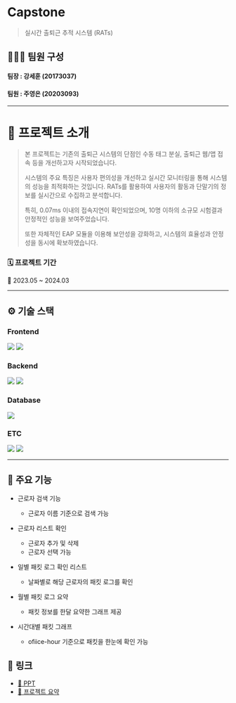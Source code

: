 # **Capstone**
> 실시간 출퇴근 추적 시스템 (RATs)

## **👨‍👩‍👧 팀원 구성**
#### 팀장 : 강세훈 (20173037)
#### 팀원 : 주영은 (20203093)

---

# **🌟 프로젝트 소개**

> 본 프로젝트는 기존의 출퇴근 시스템의 단점인 수동 태그 분실, 출퇴근 웹/앱 접속 등을 개선하고자 시작되었습니다.
>
> 시스템의 주요 특징은 사용자 편의성을 개선하고 실시간 모니터링을 통해 시스템의 성능을 최적화하는 것입니다. RATs를 활용하여 사용자의 활동과 단말기의 정보를 실시간으로 수집하고 분석합니다.
>
> 특히, 0.07ms 이내의 접속지연이 확인되었으며, 10명 이하의 소규모 시험결과 안정적인 성능을 보여주었습니다. 
>
> 또한 자체적인 EAP 모듈을 이용해 보안성을 강화하고, 시스템의 효율성과 안정성을 동시에 확보하였습니다.


### **🗓 프로젝트 기간**

📅 2023.05 ~ 2024.03

---

## **⚙ 기술 스택**

### Frontend

<img src="https://img.shields.io/badge/html5-E34F26?style=for-the-badge&logo=html5&logoColor=white"> <img src="https://img.shields.io/badge/CSS3-1572B6?style=for-the-badge&logo=CSS3&logoColor=white">

### Backend

<img src="https://img.shields.io/badge/express-000000?style=for-the-badge&logo=express&logoColor=white"> <img src="https://img.shields.io/badge/node.js-5FA04E?style=for-the-badge&logo=node.js&logoColor=white">

### Database

<img src="https://img.shields.io/badge/mysql-4479A1?style=for-the-badge&logo=mysql&logoColor=white">

### ETC

<img src="https://img.shields.io/badge/apachekafka-231F20?style=for-the-badge&logo=apachekafka&logoColor=white"> <img src="https://img.shields.io/badge/C-A8B9CC?style=for-the-badge&logo=C&logoColor=white"> 

---
 
## **🚀 주요 기능**
- 근로자 검색 기능
  - 근로자 이름 기준으로 검색 가능
 
- 근로자 리스트 확인
  - 근로자 추가 및 삭제
  - 근로자 선택 가능

- 일별 패킷 로그 확인 리스트
  - 날짜별로 해당 근로자의 패킷 로그를 확인
 
- 월별 패킷 로그 요약
  - 패킷 정보를 한달 요약한 그래프 제공

- 시간대별 패킷 그래프
  - ofiice-hour 기준으로 패킷을 한눈에 확인 가능


## **🔗 링크**

- [📄 PPT](https://github.com/user-attachments/files/18391744/_20173037._20203093.pptx)
- [📄 프로젝트 요약](https://github.com/user-attachments/files/18391785/_.pdf)

